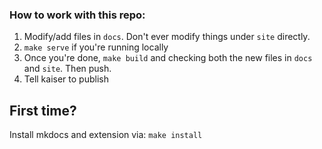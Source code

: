 ### How to work with this repo:

1. Modify/add files in `docs`. Don't ever modify things under `site` directly.
2. `make serve` if you're running locally
3. Once you're done, `make build` and checking both the new files in `docs` and `site`. Then push.
4. Tell kaiser to publish


## First time?

Install mkdocs and extension via: `make install`
